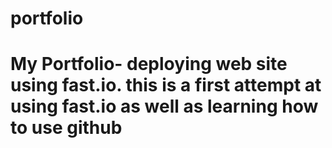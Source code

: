 # portfolio
# My Portfolio- deploying web site using fast.io. this is a first attempt at using fast.io as well as learning how to use github
